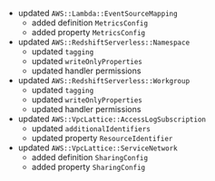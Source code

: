 - updated `AWS::Lambda::EventSourceMapping`
  - added definition `MetricsConfig`
  - added property `MetricsConfig`
- updated `AWS::RedshiftServerless::Namespace`
  - updated `tagging`
  - updated `writeOnlyProperties`
  - updated handler permissions
- updated `AWS::RedshiftServerless::Workgroup`
  - updated `tagging`
  - updated `writeOnlyProperties`
  - updated handler permissions
- updated `AWS::VpcLattice::AccessLogSubscription`
  - updated `additionalIdentifiers`
  - updated property `ResourceIdentifier`
- updated `AWS::VpcLattice::ServiceNetwork`
  - added definition `SharingConfig`
  - added property `SharingConfig`
